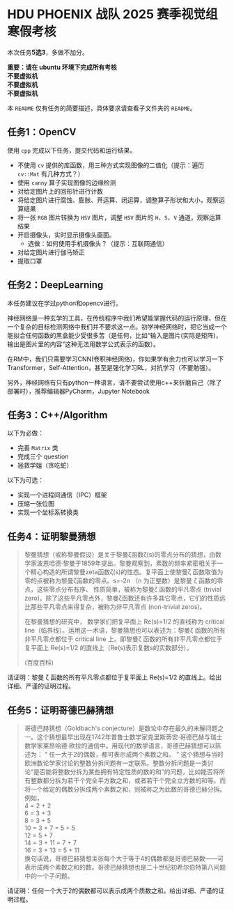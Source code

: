 # HDU PHOENIX 战队 2025 赛季视觉组寒假考核

本次任务**5选3**，多做不加分。

**重要：请在 ubuntu 环境下完成所有考核**  
**不要虚拟机**  
**不要虚拟机**  
**不要虚拟机**

本 `README` 仅有任务的简要描述，具体要求请查看子文件夹的 `README`。

## 任务1：OpenCV

使用 `cpp` 完成以下任务，提交代码和运行结果。

+ 不使用 `cv` 提供的库函数，用三种方式实现图像的二值化（提示：遍历 `cv::Mat` 有几种方式？）
+ 使用 `canny` 算子实现图像的边缘检测
+ 对给定图片上的回形针进行计数
+ 将给定图片进行腐蚀、膨胀、开运算、闭运算，调整算子形状和大小，观察运算结果
+ 将一张 `RGB` 图片转换为 `HSV` 图片，调整 `HSV` 图片的 `H`、`S`、`V` 通道，观察运算结果
+ 开启摄像头，实时显示摄像头画面。
  + 选做：如何使用手机摄像头？（提示：互联网通信）
+ 对给定图片进行伽马矫正
+ 提取口罩

## 任务2：DeepLearning

本任务建议在学过python和opencv进行。

神经网络是一种玄学的工具，在传统程序中我们希望能掌握代码的运行原理，但在一个复杂的目标检测网络中我们并不要求这一点。初学神经网络时，把它当成一个能拟合任何函数的黑盒能少受很多苦（是任何，比如“输入是图片(实际是矩阵)，输出是图片里的内容”这种无法用数学公式表示的函数）。

在RM中，我们只需要学习CNN(卷积神经网络)，你如果学有余力也可以学习一下Transformer，Self-Attention，甚至是强化学习RL，对抗学习（不要勉强）。

另外，神经网络有只有python一种语言，请不要尝试使用c++来折磨自己（除了部署时），推荐编辑器PyCharm，Jupyter Notebook

## 任务3：C++/Algorithm

以下为必做：

+ 完善 `Matrix` 类
+ 完成三个 question
+ 拯救学姐（贪吃蛇）

以下为可选：

+ 实现一个进程间通信（IPC）框架
+ 压缩一张位图
+ 实现一个坐标系转换类

## 任务4：证明黎曼猜想

> 黎曼猜想（或称黎曼假设）是关于黎曼ζ函数ζ(s)的零点分布的猜想，由数学家波恩哈德·黎曼于1859年提出。黎曼观察到，素数的频率紧密相关于一个精心构造的所谓黎曼zeta函数ζ(s)的性态。复平面上使黎曼ζ 函数取值为零的点被称为黎曼ζ函数的零点。s=-2n （n 为正整数）是黎曼 ζ 函数的零点，这些零点分布有序、 性质简单，被称为黎曼ζ 函数的平凡零点 (trivial zero)。除了这些平凡零点外，黎曼ζ函数还有许多其它零点，它们的性质远比那些平凡零点来得复杂，被称为非平凡零点 (non-trivial zeros)。
>
> 在黎曼猜想的研究中， 数学家们把复平面上 Re(s)=1/2 的直线称为 critical line（临界线）。运用这一术语，黎曼猜想也可以表述为：黎曼ζ 函数的所有非平凡零点都位于 critical line 上。即黎曼ζ 函数的所有非平凡零点都位于复平面上 Re(s)=1/2 的直线上（Re(s)表示复数s的实数部分）。
> 
> (百度百科)

请证明：黎曼 ζ 函数的所有平凡零点都位于复平面上 Re(s)=1/2 的直线上。给出详细、严谨的证明过程。

## 任务5：证明哥德巴赫猜想
>哥德巴赫猜想（Goldbach's conjecture）是数论中存在最久的未解问题之一。这个猜想最早出现在1742年普鲁士数学家克里斯蒂安·哥德巴赫与瑞士数学家莱昂哈德·欧拉的通信中。用现代的数学语言，哥德巴赫猜想可以陈述为：
“	任一大于2的偶数，都可表示成两个素数之和。	”
这个猜想与当时欧洲数论学家讨论的整数分拆问题有一定联系。整数分拆问题是一类讨论“是否能将整数分拆为某些拥有特定性质的数的和”的问题，比如能否将所有整数都分拆为若干个完全平方数之和，或者若干个完全立方数的和等。而将一个给定的偶数分拆成两个素数之和，则被称之为此数的哥德巴赫分拆。例如，  
4 = 2 + 2  
6 = 3 + 3  
8 = 3 + 5  
10 = 3 + 7 = 5 + 5  
12 = 5 + 7  
14 = 3 + 11 = 7 + 7  
16 = 3 + 13 = 5 + 11  
>换句话说，哥德巴赫猜想主张每个大于等于4的偶数都是哥德巴赫数——可表示成两个素数之和的数。哥德巴赫猜想也是二十世纪初希尔伯特第八问题中的一个子问题。

请证明：任何一个大于2的偶数都可以表示成两个质数之和。给出详细、严谨的证明过程。
